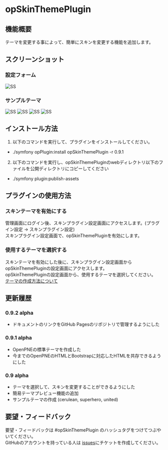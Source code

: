opSkinThemePlugin
======================

## 機能概要
テーマを変更する事によって、簡単にスキンを変更する機能を追加します。

## スクリーンショット
### 設定フォーム
![SS](http://suzuki-mar.github.com/opSkinThemePlugin/doc/img/setting.png)
### サンプルテーマ
![SS](http://suzuki-mar.github.com/opSkinThemePlugin/doc/img/basic.png) ![SS](http://suzuki-mar.github.com/opSkinThemePlugin/doc/img/united.png)
![SS](http://suzuki-mar.github.com/opSkinThemePlugin/doc/img/cerulean.png) ![SS](http://suzuki-mar.github.com/opSkinThemePlugin/doc/img/superhero.png)

## インストール方法
1. 以下のコマンドを実行して、プラグインをインストールしてください。
 * ./symfony opPlugin:install opSkinThemePlugin -r 0.9.1
2. 以下のコマンドを実行し、opSkinThemePluginのwebディレクトリ以下のファイルを公開ディレクトリにコピーしてください
 * ./symfony plugin:publish-assets

## プラグインの使用方法

### スキンテーマを有効にする
管理画面にログイン後、スキンプラグイン設定画面にアクセスします。(プラグイン設定 -> スキンプラグイン設定)  
  スキンプラグイン設定画面で、opSkinThemePluginを有効にします。

### 使用するテーマを選択する
スキンテーマを有効にした後に、スキンプラグイン設定画面からopSkinThemePluginの設定画面にアクセスします。  
  opSkinThemePluginの設定画面から、使用するテーマを選択してください。       
  [テーマの作成方法について](http://suzuki-mar.github.com/opSkinThemePlugin/doc/how_to_make_theme.md)


## 更新履歴
### 0.9.2 alpha
* ドキュメントのリンクをGitHub Pagesのリポジトリで管理するようにした

### 0.9.1 alpha
* OpenPNEの標準テーマを作成した
* 今までのOpenPNEのHTMLとBootstrapに対応したHTMLを共存できるようにした

### 0.9 alpha
* テーマを選択して、スキンを変更することができるようにした
* 簡易テーマプレビュー機能の追加
* サンプルテーマの作成 (cerulean, superhero, united)



## 要望・フィードバック
要望・フィードバックは #opSkinThemePlugin のハッシュタグをつけてつぶやいてください。             
  GitHubのアカウントを持っている人は [issues](https://github.com/suzuki-mar/opSkinThemePlugin/issues)にチケットを作成してください。
